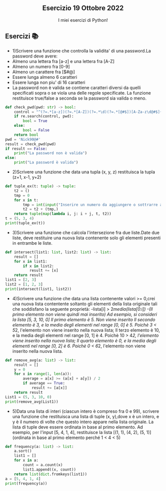 <p align="center">
  <h2 align="center">Esercizio 19 Ottobre 2022</h2>
  <p align="center">I miei esercizi di Python!</p>
</p>

## Esercizi 📚

- 1)Scrivere una funzione che controlla la validita' di una password.La password deve avere:
- Almeno una lettera fra [a-z] e una lettera fra [A-Z]
- Almeno un numero fra [0-9]
- Almeno un carattere fra [$#@]
- Essere lunga almeno 6 caratteri 
- Essere lunga non piu' di 16 caratteri
- La password non è valida se contiene caratteri diversi da quelli specificati sopra o se viola una delle regole specificate.
La funzione restituisce true/false a seconda se la password sia valida o meno.
```python
def check_pwd(pwd: str) -> bool:
    control = "^(?=.*[a-z])(?=.*[A-Z])(?=.*\d)(?=.*[@#$])[A-Za-z\d@#$]{6,16}$"
    if re.search(control, pwd):
        bool = True
    else:
        bool = False
    return bool
pwd = 'Nick90@#'
result = check_pwd(pwd)
if result == False:
    print("La password non è valida")
else:
    print("La password è valida")
```

- 2)Scrivere una funzione che data una tupla (x, y, z) restituisca la tupla (z+1, x-1, y+2)
```python
def tuple_ex(t: tuple) -> tuple:
    t2 = ()
    tmp = 0
    for x in t:
        tmp = int(input("Inserire un numero da aggiungere o sottrarre al numero {} della tupla:".format(x)))
        t2 = t2 + (tmp,)
    return tuple(map(lambda i, j: i + j, t, t2))
t = (5, 3, 4)
print(tuple_ex(t))
```

- 3)Scrivere una funzione che calcola l'intersezione fra due liste.Date due liste, deve restituire una nuova lista contenente solo gli elementi presenti in entrambe le liste.
```python
def intersect(list1: list, list2: list) -> list:
    result = []
    for x in list1:
        if x in list2:
           result += [x]
    return result
list1 = [2, 3]
list2 = [1, 2, 3]
print(intersect(list1, list2))
```

- 4)Scrivere una funzione che data una lista contenente valori >= 0,crei una nuova lista contentente soltanto gli elementi della lista originale tali che soddisfano la seguente proprietà:
-lista[i] > 2*media(lista[0:i])
-(Il primo elemento non viene quindi mai inserito)
Ad esempio, si consideri la lista [5, 3, 10, 0]
Il primo elemento è 5. Non viene inserito
Il secondo elemento è 3, e la media degli elementi nel range [0, 0] è 5. Poichè 3 < 5*2, l'elemento non viene inserito nella nuova lista;
Il terzo elemento è 10, e la media degli elementi nel range [0, 1] è 4. Poichè 10 > 4*2, l'elemento viene inserito nella nuova lista;
Il quarto elemento è 0, e la media degli elementi nel range [0, 2] è 6. Poichè 0 < 6*2, l'elemento non viene inserito nella nuova lista.
```python
def remove_avg(a: list) -> list:
    result = []
    y = 0
    for x in range(1, len(a)):
        average = a[x] >= (a[x] + a[y]) / 2
        if average == True:
            result += [a[x]]
    return result
List1 = (5, 3, 10, 0)
print(remove_avg(List1))
```

- 5)Data una lista di interi (ciascun intero è compreso fra 0 e 99), scrivere una funzione che restituisca una lista di tuple (x, y),dove x è un intero, e y è il numero di volte che questo intero appare nella lista originale. La lista di tuple deve essere ordinata in base al primo elemento.
Ad esempio, per l'input [5, 4, 1, 4], restituisce la lista [(1, 1), (4, 2), (5, 1)](ordinata in base al primo elemento perché 1 < 4 < 5)
```python
def frequency(a: list) -> list:
    a.sort()
    list1 = []
    for x in a:
        count = a.count(x)
        list1.append((x, count))
    return list(dict.fromkeys(list1))
a = [5, 4, 1, 4]
print(frequency(a))
```


